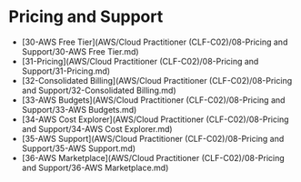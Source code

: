 # Pricing and Support
- [30-AWS Free Tier](AWS/Cloud Practitioner (CLF-C02)/08-Pricing and Support/30-AWS Free Tier.md)
- [31-Pricing](AWS/Cloud Practitioner (CLF-C02)/08-Pricing and Support/31-Pricing.md)
- [32-Consolidated Billing](AWS/Cloud Practitioner (CLF-C02)/08-Pricing and Support/32-Consolidated Billing.md)
- [33-AWS Budgets](AWS/Cloud Practitioner (CLF-C02)/08-Pricing and Support/33-AWS Budgets.md)
- [34-AWS Cost Explorer](AWS/Cloud Practitioner (CLF-C02)/08-Pricing and Support/34-AWS Cost Explorer.md)
- [35-AWS Support](AWS/Cloud Practitioner (CLF-C02)/08-Pricing and Support/35-AWS Support.md)
- [36-AWS Marketplace](AWS/Cloud Practitioner (CLF-C02)/08-Pricing and Support/36-AWS Marketplace.md)